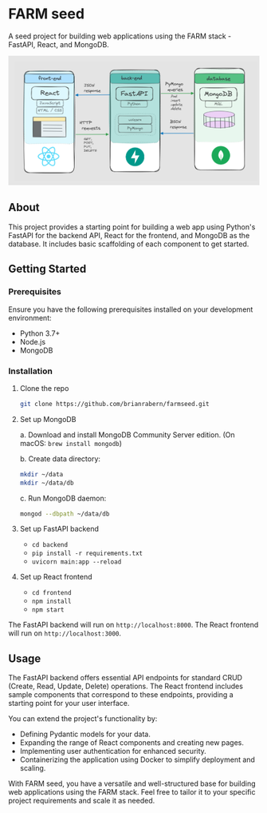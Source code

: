 # FARM seed

A seed project for building web applications using the FARM stack - FastAPI, React, and MongoDB.

![Screenshot](farm_wire.png)

## About

This project provides a starting point for building a web app using Python's FastAPI for the backend API, React for the frontend, and MongoDB as the database. It includes basic scaffolding of each component to get started.

## Getting Started

### Prerequisites

Ensure you have the following prerequisites installed on your development environment:

- Python 3.7+
- Node.js
- MongoDB

### Installation

1. Clone the repo

   ```bash
   git clone https://github.com/brianrabern/farmseed.git
   ```

2. Set up MongoDB

   a. Download and install MongoDB Community Server edition. (On macOS: `brew install mongodb`)

   b. Create data directory:

   ```bash
   mkdir ~/data
   mkdir ~/data/db
   ```

   c. Run MongoDB daemon:

   ```bash
   mongod --dbpath ~/data/db
   ```

3. Set up FastAPI backend

   - `cd backend`
   - `pip install -r requirements.txt`
   - `uvicorn main:app --reload`

4. Set up React frontend

   - `cd frontend`
   - `npm install`
   - `npm start`

The FastAPI backend will run on `http://localhost:8000`.
The React frontend will run on `http://localhost:3000`.

## Usage

The FastAPI backend offers essential API endpoints for standard CRUD (Create, Read, Update, Delete) operations. The React frontend includes sample components that correspond to these endpoints, providing a starting point for your user interface.

You can extend the project's functionality by:

- Defining Pydantic models for your data.
- Expanding the range of React components and creating new pages.
- Implementing user authentication for enhanced security.
- Containerizing the application using Docker to simplify deployment and scaling.

With FARM seed, you have a versatile and well-structured base for building web applications using the FARM stack. Feel free to tailor it to your specific project requirements and scale it as needed.
